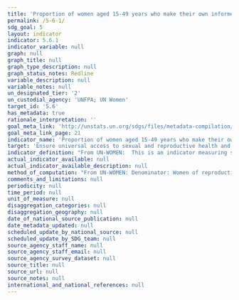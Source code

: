 ```yaml
---
title: 'Proportion of women aged 15-49 years who make their own informed decisions regarding sexual relations, contraceptive use and reproductive health care'
permalink: /5-6-1/
sdg_goal: 5
layout: indicator
indicator: 5.6.1
indicator_variable: null
graph: null
graph_title: null
graph_type_description: null
graph_status_notes: Redline
variable_description: null
variable_notes: null
un_designated_tier: '2'
un_custodial_agency: 'UNFPA; UN Women'
target_id: '5.6'
has_metadata: true
rationale_interpretation: ''
goal_meta_link: 'http://unstats.un.org/sdgs/files/metadata-compilation/Metadata-Goal-5.pdf'
goal_meta_link_page: 21
indicator_name: 'Proportion of women aged 15-49 years who make their own informed decisions regarding sexual relations, contraceptive use and reproductive health care'
target: 'Ensure universal access to sexual and reproductive health and reproductive rights as agreed in accordance with the Programme of Action of the International Conference on Population and Development and the Beijing Platform for Action and the outcome documents of their review conferences.'
indicator_definition: "From UN-WOMEN:  This is an indicator measuring specific decisions by women (aged 15-49) on their own sexuality and reproduction. Interviewees will have to provide a 'yes' answer to all three questions in order to count as a woman who makes her own sexual and reproductive decisions. The first question looks at the ability to say no to sexual intercourse as a critical condition of sexual autonomy. The second question measures the woman's decision concerning using or not using contraception. The third question measures the woman's decision about reaching sexual and reproductive healthcare for her. The three questions are as follows: \t1. Whether a woman can say no to her husband/partner if she does not want to have sexual intercourse (DHS q. 1054) \t2. Whether using contraception or not using contraception has been mainly the woman's decision (DHS phase 7 q. 819 and 820) \t3. Whether a woman can make a decision about sexual and reproductive healthcare for herself (DHS q.922 with added language)  From UNFPA:  The indicator is based on three central elements measuring the empowerment of women (married, in union and ever sexually active women) aged 15-49 to make the following decisions, : (a) whether they are able to reject unwanted sexual relations; (b) using or not using contraception; and (c) whether they can access sexual and reproductive health care for herself."
actual_indicator_available: null
actual_indicator_available_description: null
method_of_computation: "From UN-WOMEN: Denominator: Women of reproductive age 15-49 Measurement: Indicator will be measured through DHS and MICS covering most of low and middle income countries. In developed countries the indicator will be measured through national household surveys  From UNFPA  \tThe methodology for this indicator has been developed by UNFPA in close collaboration with UN Women by building on available information from DHS surveys. These three questions are already included in the DHS: (a) DHS q. 1054; (b) DHS Phase 7, q. 819 & 820; (c) DHS q. 922). In all cases these questions are currently asked to women married or in union. Therefore the denominator will need to be expanded to include ever sexually active women. In the case of the last question, the current DHS question just refers to 'healthcare for herself', not specifically SRH care, which will need to be added. \tUNFPA is also compiling and analyzing data from available countries across different regions to understand better how the indicator behaves and whether some additional tweaking will be needed in the formulation of the indicator and its specific components. \tIn DHS, the indicator is already disaggregated by location, economic quintile, and education. For the component related to contraceptive use the indicator is also disaggregated by method of contraception. The proposal is to add age, marital status (married, in union, unmarried) and disability."
comments_and_limitations: null
periodicity: null
time_period: null
unit_of_measure: null
disaggregation_categories: null
disaggregation_geography: null
date_of_national_source_publication: null
date_metadata_updated: null
scheduled_update_by_national_source: null
scheduled_update_by_SDG_team: null
source_agency_staff_name: null
source_agency_staff_email: null
source_agency_survey_dataset: null
source_title: null
source_url: null
source_notes: null
international_and_national_references: null
---
```

